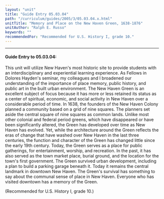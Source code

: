 ```yaml
---
layout: "unit"
title: "Guide Entry 05.03.04"
path: "/curriculum/guides/2005/3/05.03.04.x.html"
unitTitle: "Memory and Place on the New Haven Green, 1638-1876"
unitAuthor: "Ralph E. Russo"
keywords: ""
recommendedFor: "Recommended for U.S. History I, grade 10."
---
```

<body>
<hr/>
<h4>
Guide Entry to 05.03.04:
</h4>
<p>
This unit will utilize New Haven's most historic site to provide students with an interdisciplinary and experiential learning experience. As Fellows in Dolores Hayden's seminar, my colleagues and I broadened our understanding of the importance of place memory, public history, and public art in the built urban environment.  The New Haven Green is an excellent subject of focus because it has more or less retained its status as a center of spiritual, economic, and social activity in New Haven over a considerable period of time. In 1638, the founders of the New Haven Colony planned a community based on a grid of nine squares. The planners set aside the central square of nine squares as common lands. Unlike most other colonial and federal period greens, which have disappeared or have been significantly altered, the Green has developed over time as New Haven has evolved. Yet, while the architecture around the Green reflects the eras of change that have washed over New Haven in the last three centuries, the function and character of the Green has changed little since the early 19th century. Today, the Green serves as a place for public gatherings, for entertainment, worship, and recreation. In the past, it has also served as the town market place, burial ground, and the location for the town's first government. The Green survived urban development, including a plan to build a parking garage beneath it. Today it remains the central landmark in downtown New Haven. The Green's survival has something to say about the communal sense of place in New Haven. Everyone who has visited downtown has a memory of the Green.
</p>
<p>
(Recommended for U.S. History I, grade 10.)
</p>
</body>